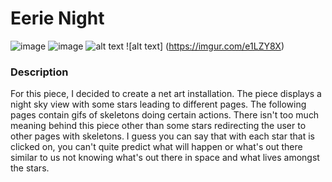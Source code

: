 <H1> Eerie Night </H1>

![image](https://imgur.com/57p8vzQ)
![image](https://imgur.com/APaR4aH)
![alt text](https://imgur.com/e1LZY8X)
![alt text] (https://imgur.com/e1LZY8X)
<H3> Description </H3>
<p>For this piece, I decided to create a net art installation. The piece displays a night sky view with some stars leading to different pages. The following pages contain gifs of skeletons doing certain actions. There isn't too much meaning behind this piece other than some stars redirecting the user to other pages with skeletons. I guess you can say that with each star that is clicked on, you can't quite predict what will happen or what's out there similar to us not knowing what's out there in space and what lives amongst the stars.
